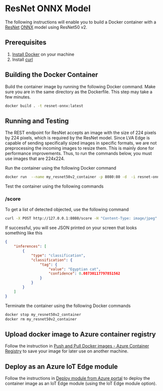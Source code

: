 # ResNet ONNX Model

The following instructions will enable you to build a Docker container with a [ResNet](https://github.com/onnx/models/blob/master/vision/classification/resnet/README.md) [ONNX](http://onnx.ai/) model using ResNet50 v2.

## Prerequisites
1. [Install Docker](http://docs.docker.com/docker-for-windows/install/) on your machine
2. Install [curl](http://curl.haxx.se/)

## Building the Docker Container
Build the container image by running the following Docker command. Make sure you are in the same directory as the Dockerfile. This step may take a few minutes.

```bash
docker build . -t resnet-onnx:latest
```
    
## Running and Testing
The REST endpoint for ResNet accepts an image with the size of 224 pixels by 224 pixels, which is required by the ResNet model. Since LVA Edge is capable of sending specifically sized images in specific formats, we are not preprocessing the incoming images to resize them. This is mainly done for performance improvements. Thus, to run the commands below, you must use images that are 224x224.

Run the container using the following Docker command

```bash
docker run  --name my_resnet50v2_container -p 8080:80 -d  -i resnet-onnx:latest
```

Test the container using the following commands

### /score
To get a list of detected objected, use the following command

```bash
curl -X POST http://127.0.0.1:8080/score -H "Content-Type: image/jpeg" --data-binary @<image_file_in_jpeg>
```
If successful, you will see JSON printed on your screen that looks something like this
```json
{
    "inferences": [
        {
            "type": "classification",
            "classification": {
                "tag": {
                    "value": "Egyptian cat",
                    "confidence": 0.08730117797851562
                }
            }
        }
    ]
}
```

Terminate the container using the following Docker commands

```bash
docker stop my_resnet50v2_container
docker rm my_resnet50v2_container
```

## Upload docker image to Azure container registry

Follow the instruction in [Push and Pull Docker images - Azure Container Registry](http://docs.microsoft.com/en-us/azure/container-registry/container-registry-get-started-docker-cli) to save your image for later use on another machine.

## Deploy as an Azure IoT Edge module

Follow the instructions in [Deploy module from Azure portal](https://docs.microsoft.com/en-us/azure/iot-edge/how-to-deploy-modules-portal) to deploy the container image as an IoT Edge module (using the IoT Edge module option). 

